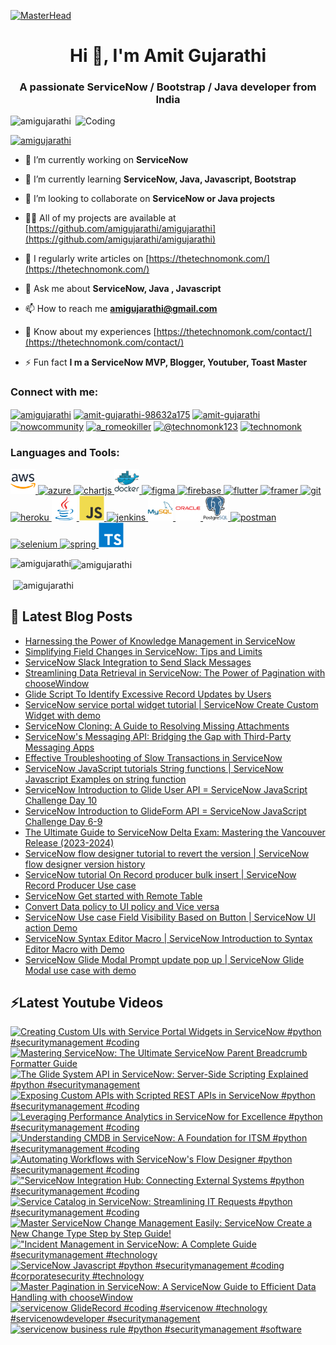 
[![MasterHead](https://i.gifer.com/origin/22/22657b8a577f858827c5d46dac32cf53.gif)](https://amigujarathi.io)

<h1 align="center">Hi 👋, I'm Amit Gujarathi</h1>
<h3 align="center">A passionate ServiceNow / Bootstrap / Java developer from India</h3>
<img align="right" alt="Coding" width="400" src="https://cdn.filestackcontent.com/efbSR18hT5uRKuo0zoMA">

<p align="left"> <img src="https://komarev.com/ghpvc/?username=amigujarathi&label=Profile%20views&color=0e75b6&style=flat" alt="amigujarathi" /> </p>

<p align="left"> <a href="https://twitter.com/amigujarathi" target="blank"><img src="https://img.shields.io/twitter/follow/amigujarathi?logo=twitter&style=for-the-badge" alt="amigujarathi" /></a> </p>

- 🔭 I’m currently working on **ServiceNow**

- 🌱 I’m currently learning **ServiceNow, Java, Javascript, Bootstrap**

- 👯 I’m looking to collaborate on **ServiceNow or Java projects**

- 👨‍💻 All of my projects are available at [https://github.com/amigujarathi/amigujarathi](https://github.com/amigujarathi/amigujarathi)

- 📝 I regularly write articles on [https://thetechnomonk.com/](https://thetechnomonk.com/)

- 💬 Ask me about **ServiceNow, Java , Javascript**

- 📫 How to reach me **amigujarathi@gmail.com**

- 📄 Know about my experiences [https://thetechnomonk.com/contact/](https://thetechnomonk.com/contact/)

- ⚡ Fun fact **I m a ServiceNow MVP, Blogger, Youtuber, Toast Master**

<h3 align="left">Connect with me:</h3>
<p align="left">
<a href="https://twitter.com/amigujarathi" target="blank"><img align="center" src="https://raw.githubusercontent.com/rahuldkjain/github-profile-readme-generator/master/src/images/icons/Social/twitter.svg" alt="amigujarathi" height="30" width="40" /></a>
<a href="https://linkedin.com/in/amit-gujarathi-98632a175" target="blank"><img align="center" src="https://raw.githubusercontent.com/rahuldkjain/github-profile-readme-generator/master/src/images/icons/Social/linked-in-alt.svg" alt="amit-gujarathi-98632a175" height="30" width="40" /></a>
<a href="https://stackoverflow.com/users/amit-gujarathi" target="blank"><img align="center" src="https://raw.githubusercontent.com/rahuldkjain/github-profile-readme-generator/master/src/images/icons/Social/stack-overflow.svg" alt="amit-gujarathi" height="30" width="40" /></a>
<a href="https://www.servicenow.com/community/user/viewprofilepage/user-id/265565" target="blank"><img align="center" src="https://raw.githubusercontent.com/rahuldkjain/github-profile-readme-generator/master/src/images/icons/Social/codesandbox.svg" alt="nowcommunity" height="30" width="40" /></a>
<a href="https://instagram.com/a_romeokiller" target="blank"><img align="center" src="https://raw.githubusercontent.com/rahuldkjain/github-profile-readme-generator/master/src/images/icons/Social/instagram.svg" alt="a_romeokiller" height="30" width="40" /></a>
<a href="https://medium.com/@technomonk123" target="blank"><img align="center" src="https://raw.githubusercontent.com/rahuldkjain/github-profile-readme-generator/master/src/images/icons/Social/medium.svg" alt="@technomonk123" height="30" width="40" /></a>
<a href="https://www.youtube.com/c/technomonk" target="blank"><img align="center" src="https://raw.githubusercontent.com/rahuldkjain/github-profile-readme-generator/master/src/images/icons/Social/youtube.svg" alt="technomonk" height="30" width="40" /></a>
</p>

<h3 align="left">Languages and Tools:</h3>
<p align="left"> <a href="https://aws.amazon.com" target="_blank" rel="noreferrer"> <img src="https://raw.githubusercontent.com/devicons/devicon/master/icons/amazonwebservices/amazonwebservices-original-wordmark.svg" alt="aws" width="40" height="40"/> </a> <a href="https://azure.microsoft.com/en-in/" target="_blank" rel="noreferrer"> <img src="https://www.vectorlogo.zone/logos/microsoft_azure/microsoft_azure-icon.svg" alt="azure" width="40" height="40"/> </a> <a href="https://www.chartjs.org" target="_blank" rel="noreferrer"> <img src="https://www.chartjs.org/media/logo-title.svg" alt="chartjs" width="40" height="40"/> </a> <a href="https://www.docker.com/" target="_blank" rel="noreferrer"> <img src="https://raw.githubusercontent.com/devicons/devicon/master/icons/docker/docker-original-wordmark.svg" alt="docker" width="40" height="40"/> </a> <a href="https://www.figma.com/" target="_blank" rel="noreferrer"> <img src="https://www.vectorlogo.zone/logos/figma/figma-icon.svg" alt="figma" width="40" height="40"/> </a> <a href="https://firebase.google.com/" target="_blank" rel="noreferrer"> <img src="https://www.vectorlogo.zone/logos/firebase/firebase-icon.svg" alt="firebase" width="40" height="40"/> </a> <a href="https://flutter.dev" target="_blank" rel="noreferrer"> <img src="https://www.vectorlogo.zone/logos/flutterio/flutterio-icon.svg" alt="flutter" width="40" height="40"/> </a> <a href="https://www.framer.com/" target="_blank" rel="noreferrer"> <img src="https://www.vectorlogo.zone/logos/framer/framer-icon.svg" alt="framer" width="40" height="40"/> </a> <a href="https://git-scm.com/" target="_blank" rel="noreferrer"> <img src="https://www.vectorlogo.zone/logos/git-scm/git-scm-icon.svg" alt="git" width="40" height="40"/> </a> <a href="https://heroku.com" target="_blank" rel="noreferrer"> <img src="https://www.vectorlogo.zone/logos/heroku/heroku-icon.svg" alt="heroku" width="40" height="40"/> </a> <a href="https://www.java.com" target="_blank" rel="noreferrer"> <img src="https://raw.githubusercontent.com/devicons/devicon/master/icons/java/java-original.svg" alt="java" width="40" height="40"/> </a> <a href="https://developer.mozilla.org/en-US/docs/Web/JavaScript" target="_blank" rel="noreferrer"> <img src="https://raw.githubusercontent.com/devicons/devicon/master/icons/javascript/javascript-original.svg" alt="javascript" width="40" height="40"/> </a> <a href="https://www.jenkins.io" target="_blank" rel="noreferrer"> <img src="https://www.vectorlogo.zone/logos/jenkins/jenkins-icon.svg" alt="jenkins" width="40" height="40"/> </a> <a href="https://www.mysql.com/" target="_blank" rel="noreferrer"> <img src="https://raw.githubusercontent.com/devicons/devicon/master/icons/mysql/mysql-original-wordmark.svg" alt="mysql" width="40" height="40"/> </a> <a href="https://www.oracle.com/" target="_blank" rel="noreferrer"> <img src="https://raw.githubusercontent.com/devicons/devicon/master/icons/oracle/oracle-original.svg" alt="oracle" width="40" height="40"/> </a> <a href="https://www.postgresql.org" target="_blank" rel="noreferrer"> <img src="https://raw.githubusercontent.com/devicons/devicon/master/icons/postgresql/postgresql-original-wordmark.svg" alt="postgresql" width="40" height="40"/> </a> <a href="https://postman.com" target="_blank" rel="noreferrer"> <img src="https://www.vectorlogo.zone/logos/getpostman/getpostman-icon.svg" alt="postman" width="40" height="40"/> </a> <a href="https://www.selenium.dev" target="_blank" rel="noreferrer"> <img src="https://raw.githubusercontent.com/detain/svg-logos/780f25886640cef088af994181646db2f6b1a3f8/svg/selenium-logo.svg" alt="selenium" width="40" height="40"/> </a> <a href="https://spring.io/" target="_blank" rel="noreferrer"> <img src="https://www.vectorlogo.zone/logos/springio/springio-icon.svg" alt="spring" width="40" height="40"/> </a> <a href="https://www.typescriptlang.org/" target="_blank" rel="noreferrer"> <img src="https://raw.githubusercontent.com/devicons/devicon/master/icons/typescript/typescript-original.svg" alt="typescript" width="40" height="40"/> </a> </p>



<p><img align="left" src="https://github-readme-stats.vercel.app/api/top-langs?username=amigujarathi&show_icons=true&locale=en&layout=compact" alt="amigujarathi" /></p>
<p><img align="center" src="https://github-readme-streak-stats.herokuapp.com/?user=amigujarathi&" alt="amigujarathi" /></p>
<p>&nbsp;<img align="center" src="https://github-readme-stats.vercel.app/api?username=amigujarathi&show_icons=true&locale=en" alt="amigujarathi" /></p>


## 📕 Latest Blog Posts
<!-- BLOG-POST-LIST:START -->
- [Harnessing the Power of Knowledge Management in ServiceNow](https://www.servicenow.com/community/itsm-articles/harnessing-the-power-of-knowledge-management-in-servicenow/ta-p/2858772)
- [Simplifying Field Changes in ServiceNow: Tips and Limits](https://www.servicenow.com/community/developer-articles/simplifying-field-changes-in-servicenow-tips-and-limits/ta-p/2855767)
- [ServiceNow Slack Integration to Send Slack Messages](https://www.servicenow.com/community/developer-articles/servicenow-slack-integration-to-send-slack-messages/ta-p/2837954)
- [Streamlining Data Retrieval in ServiceNow: The Power of Pagination with chooseWindow](https://www.servicenow.com/community/developer-articles/streamlining-data-retrieval-in-servicenow-the-power-of/ta-p/2827351)
- [Glide Script To Identify Excessive Record Updates by Users](https://www.servicenow.com/community/developer-articles/glide-script-to-identify-excessive-record-updates-by-users/ta-p/2827660)
- [ServiceNow service portal widget tutorial | ServiceNow Create Custom Widget with demo](https://www.servicenow.com/community/developer-articles/servicenow-service-portal-widget-tutorial-servicenow-create/ta-p/2373674)
- [ServiceNow Cloning: A Guide to Resolving Missing Attachments](https://www.servicenow.com/community/developer-articles/servicenow-cloning-a-guide-to-resolving-missing-attachments/ta-p/2759058)
- [ServiceNow&#39;s Messaging API: Bridging the Gap with Third-Party Messaging Apps](https://www.servicenow.com/community/developer-articles/servicenow-s-messaging-api-bridging-the-gap-with-third-party/ta-p/2670861)
- [Effective Troubleshooting of Slow Transactions in ServiceNow](https://www.servicenow.com/community/developer-articles/effective-troubleshooting-of-slow-transactions-in-servicenow/ta-p/2748206)
- [ServiceNow JavaScript tutorials String functions | ServiceNow Javascript Examples on string function](https://www.servicenow.com/community/developer-articles/servicenow-javascript-tutorials-string-functions-servicenow/ta-p/2373677)
- [ServiceNow Introduction to Glide User API = ServiceNow JavaScript Challenge Day 10](https://www.servicenow.com/community/developer-articles/servicenow-introduction-to-glide-user-api-servicenow-javascript/ta-p/2388703)
- [ServiceNow Introduction to GlideForm API = ServiceNow JavaScript Challenge Day 6-9](https://www.servicenow.com/community/developer-articles/servicenow-introduction-to-glideform-api-servicenow-javascript/ta-p/2388700)
- [The Ultimate Guide to ServiceNow Delta Exam: Mastering the Vancouver Release &lpar;2023-2024&rpar;](https://www.servicenow.com/community/community-resources/the-ultimate-guide-to-servicenow-delta-exam-mastering-the/ta-p/2733371)
- [ServiceNow flow designer tutorial to revert the version | ServiceNow flow designer version history](https://www.servicenow.com/community/developer-articles/servicenow-flow-designer-tutorial-to-revert-the-version/ta-p/2373668)
- [ServiceNow tutorial On Record producer bulk insert | ServiceNow Record Producer Use case](https://www.servicenow.com/community/developer-articles/servicenow-tutorial-on-record-producer-bulk-insert-servicenow/ta-p/2373662)
- [ServiceNow Get started with Remote Table](https://www.servicenow.com/community/developer-articles/servicenow-get-started-with-remote-table/ta-p/2373659)
- [Convert Data policy to UI policy and Vice versa](https://www.servicenow.com/community/developer-articles/convert-data-policy-to-ui-policy-and-vice-versa/ta-p/2367689)
- [ServiceNow Use case Field Visibility Based on Button | ServiceNow UI action Demo](https://www.servicenow.com/community/developer-articles/servicenow-use-case-field-visibility-based-on-button-servicenow/ta-p/2362758)
- [ServiceNow Syntax Editor Macro | ServiceNow Introduction to Syntax Editor Macro with Demo](https://www.servicenow.com/community/developer-articles/servicenow-syntax-editor-macro-servicenow-introduction-to-syntax/ta-p/2362756)
- [ServiceNow Glide Modal Prompt update pop up | ServiceNow Glide Modal use case with demo](https://www.servicenow.com/community/developer-articles/servicenow-glide-modal-prompt-update-pop-up-servicenow-glide/ta-p/2362755)
<!-- BLOG-POST-LIST:END -->


## ⚡Latest Youtube Videos

<!-- BEGIN YOUTUBE-CARDS -->
[![Creating Custom UIs with Service Portal Widgets in ServiceNow #python #securitymanagement #coding](https://ytcards.demolab.com/?id=o6o9VvqLGF4&title=Creating+Custom+UIs+with+Service+Portal+Widgets+in+ServiceNow+%23python+%23securitymanagement+%23coding&lang=en&timestamp=1710477017&background_color=%230d1117&title_color=%23ffffff&stats_color=%23dedede&max_title_lines=1&width=250&border_radius=5 "Creating Custom UIs with Service Portal Widgets in ServiceNow #python #securitymanagement #coding")](https://www.youtube.com/watch?v=o6o9VvqLGF4)
[![Mastering ServiceNow: The Ultimate ServiceNow Parent Breadcrumb Formatter Guide](https://ytcards.demolab.com/?id=HpC6VhrFwV4&title=Mastering+ServiceNow%3A+The+Ultimate+ServiceNow+Parent+Breadcrumb+Formatter+Guide&lang=en&timestamp=1710427507&background_color=%230d1117&title_color=%23ffffff&stats_color=%23dedede&max_title_lines=1&width=250&border_radius=5 "Mastering ServiceNow: The Ultimate ServiceNow Parent Breadcrumb Formatter Guide")](https://www.youtube.com/watch?v=HpC6VhrFwV4)
[![The Glide System API in ServiceNow: Server-Side Scripting Explained #python #securitymanagement](https://ytcards.demolab.com/?id=OTxflZasZLk&title=The+Glide+System+API+in+ServiceNow%3A+Server-Side+Scripting+Explained+%23python+%23securitymanagement&lang=en&timestamp=1710390607&background_color=%230d1117&title_color=%23ffffff&stats_color=%23dedede&max_title_lines=1&width=250&border_radius=5 "The Glide System API in ServiceNow: Server-Side Scripting Explained #python #securitymanagement")](https://www.youtube.com/watch?v=OTxflZasZLk)
[![Exposing Custom APIs with Scripted REST APIs in ServiceNow #python #securitymanagement #coding](https://ytcards.demolab.com/?id=9yLiwA-R6MI&title=Exposing+Custom+APIs+with+Scripted+REST+APIs+in+ServiceNow+%23python+%23securitymanagement+%23coding&lang=en&timestamp=1710304205&background_color=%230d1117&title_color=%23ffffff&stats_color=%23dedede&max_title_lines=1&width=250&border_radius=5 "Exposing Custom APIs with Scripted REST APIs in ServiceNow #python #securitymanagement #coding")](https://www.youtube.com/watch?v=9yLiwA-R6MI)
[![Leveraging Performance Analytics in ServiceNow for Excellence #python #securitymanagement #coding](https://ytcards.demolab.com/?id=zeNWG6yrS74&title=Leveraging+Performance+Analytics+in+ServiceNow+for+Excellence+%23python+%23securitymanagement+%23coding&lang=en&timestamp=1710217818&background_color=%230d1117&title_color=%23ffffff&stats_color=%23dedede&max_title_lines=1&width=250&border_radius=5 "Leveraging Performance Analytics in ServiceNow for Excellence #python #securitymanagement #coding")](https://www.youtube.com/watch?v=zeNWG6yrS74)
[![Understanding CMDB in ServiceNow: A Foundation for ITSM #python #securitymanagement #coding](https://ytcards.demolab.com/?id=z-zrHzDuGSo&title=Understanding+CMDB+in+ServiceNow%3A+A+Foundation+for+ITSM+%23python+%23securitymanagement+%23coding&lang=en&timestamp=1710131429&background_color=%230d1117&title_color=%23ffffff&stats_color=%23dedede&max_title_lines=1&width=250&border_radius=5 "Understanding CMDB in ServiceNow: A Foundation for ITSM #python #securitymanagement #coding")](https://www.youtube.com/watch?v=z-zrHzDuGSo)
[![Automating Workflows with ServiceNow's Flow Designer #python #securitymanagement #coding](https://ytcards.demolab.com/?id=Sil3peOo54M&title=Automating+Workflows+with+ServiceNow%27s+Flow+Designer+%23python+%23securitymanagement+%23coding&lang=en&timestamp=1710045018&background_color=%230d1117&title_color=%23ffffff&stats_color=%23dedede&max_title_lines=1&width=250&border_radius=5 "Automating Workflows with ServiceNow's Flow Designer #python #securitymanagement #coding")](https://www.youtube.com/watch?v=Sil3peOo54M)
[!["ServiceNow Integration Hub: Connecting External Systems #python #securitymanagement #coding](https://ytcards.demolab.com/?id=jepVDnJPKmo&title=%22ServiceNow+Integration+Hub%3A+Connecting+External+Systems+%23python+%23securitymanagement+%23coding&lang=en&timestamp=1709958611&background_color=%230d1117&title_color=%23ffffff&stats_color=%23dedede&max_title_lines=1&width=250&border_radius=5 "\"ServiceNow Integration Hub: Connecting External Systems #python #securitymanagement #coding")](https://www.youtube.com/watch?v=jepVDnJPKmo)
[![Service Catalog in ServiceNow: Streamlining IT Requests #python #securitymanagement #coding](https://ytcards.demolab.com/?id=MhCMbSGV3Lk&title=Service+Catalog+in+ServiceNow%3A+Streamlining+IT+Requests+%23python+%23securitymanagement+%23coding&lang=en&timestamp=1709872207&background_color=%230d1117&title_color=%23ffffff&stats_color=%23dedede&max_title_lines=1&width=250&border_radius=5 "Service Catalog in ServiceNow: Streamlining IT Requests #python #securitymanagement #coding")](https://www.youtube.com/watch?v=MhCMbSGV3Lk)
[![Master ServiceNow Change Management Easily: ServiceNow Create a New Change Type Step by Step Guide!](https://ytcards.demolab.com/?id=8lEeOik73ts&title=Master+ServiceNow+Change+Management+Easily%3A+ServiceNow+Create+a+New+Change+Type+Step+by+Step+Guide%21&lang=en&timestamp=1709821806&background_color=%230d1117&title_color=%23ffffff&stats_color=%23dedede&max_title_lines=1&width=250&border_radius=5 "Master ServiceNow Change Management Easily: ServiceNow Create a New Change Type Step by Step Guide!")](https://www.youtube.com/watch?v=8lEeOik73ts)
[!["Incident Management in ServiceNow: A Complete Guide #securitymanagement #technology](https://ytcards.demolab.com/?id=_gtbCguxawU&title=%22Incident+Management+in+ServiceNow%3A+A+Complete+Guide+%23securitymanagement+%23technology&lang=en&timestamp=1709785811&background_color=%230d1117&title_color=%23ffffff&stats_color=%23dedede&max_title_lines=1&width=250&border_radius=5 "\"Incident Management in ServiceNow: A Complete Guide #securitymanagement #technology")](https://www.youtube.com/watch?v=_gtbCguxawU)
[![ServiceNow Javascript  #python #securitymanagement #coding #corporatesecurity #technology](https://ytcards.demolab.com/?id=W_7fgdOcRwI&title=ServiceNow+Javascript++%23python+%23securitymanagement+%23coding+%23corporatesecurity+%23technology&lang=en&timestamp=1709720881&background_color=%230d1117&title_color=%23ffffff&stats_color=%23dedede&max_title_lines=1&width=250&border_radius=5 "ServiceNow Javascript  #python #securitymanagement #coding #corporatesecurity #technology")](https://www.youtube.com/watch?v=W_7fgdOcRwI)
[![Master Pagination in ServiceNow: A ServiceNow Guide to Efficient Data Handling with chooseWindow](https://ytcards.demolab.com/?id=tAKG5jCWOik&title=Master+Pagination+in+ServiceNow%3A+A+ServiceNow+Guide+to+Efficient+Data+Handling+with+chooseWindow&lang=en&timestamp=1708007411&background_color=%230d1117&title_color=%23ffffff&stats_color=%23dedede&max_title_lines=1&width=250&border_radius=5 "Master Pagination in ServiceNow: A ServiceNow Guide to Efficient Data Handling with chooseWindow")](https://www.youtube.com/watch?v=tAKG5jCWOik)
[![servicenow GlideRecord #coding #servicenow #technology #servicenowdeveloper #securitymanagement](https://ytcards.demolab.com/?id=LDaeQDMkyrs&title=servicenow+GlideRecord+%23coding+%23servicenow+%23technology+%23servicenowdeveloper+%23securitymanagement&lang=en&timestamp=1707712209&background_color=%230d1117&title_color=%23ffffff&stats_color=%23dedede&max_title_lines=1&width=250&border_radius=5 "servicenow GlideRecord #coding #servicenow #technology #servicenowdeveloper #securitymanagement")](https://www.youtube.com/watch?v=LDaeQDMkyrs)
[![servicenow business rule #python #securitymanagement #software](https://ytcards.demolab.com/?id=lAldHOv2TFE&title=servicenow+business+rule+%23python+%23securitymanagement+%23software&lang=en&timestamp=1707453015&background_color=%230d1117&title_color=%23ffffff&stats_color=%23dedede&max_title_lines=1&width=250&border_radius=5 "servicenow business rule #python #securitymanagement #software")](https://www.youtube.com/watch?v=lAldHOv2TFE)
<!-- END YOUTUBE-CARDS -->

